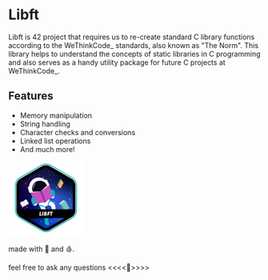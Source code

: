 # Libft

Libft is 42 project that requires us to re-create standard C library functions according to the WeThinkCode_ standards, also known as "The Norm". This library helps to understand the concepts of static libraries in C programming and also serves as a handy utility package for future C projects at WeThinkCode_.

## Features

- Memory manipulation 
- String handling
- Character checks and conversions
- Linked list operations
- And much more!

![Libft Badge](libft/assets/299972587-9541e8ec-4910-4208-99da-ec77d6502c13.png)


made with 💙 and 🩸.

feel free to ask any questions <<<<🌹>>>>
